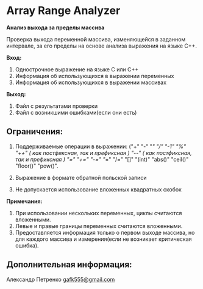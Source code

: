 # Array Range Analyzer #

**Анализ выхода за пределы массива**

Проверка выхода переменной массива, изменяющейся в заданном интервале, за его пределы на основе анализа выражения на языке С++. 

**Вход:**

1. Однострочное выражение на языке C или С++
2. Информация об использующихся в выражении переменных
3. Информация об использующихся в выражении массивах

**Выход:**
1. Файл с результатами проверки
2. Файл с возникшими ошибками(если они есть)

## Ограничения: ##

1. Поддерживаемые операции в выражении:
("+"  "-"  "*"  "/"  "-1"  "%"  "++" ( как постфиксная, так и префиксная )  "--" ( как постфиксная, так и префиксная )  "="  "+="  "-="  "*="  "/="  "[]"  "(int)"   "abs()"  "ceil()"  "floor()"  "pow()".

2. Выражение в формате обратной польской записи
3. Не допускается использование вложенных квадратных скобок

**Примечания:**
1) При использовании нескольких переменных, циклы считаются вложенными.
2) Левые и правые границы переменных считаются вложенными.
3) Предоставляется информация только о первом выходе массива, но для каждого массива и измерения(если не возникает критическая ошибка).

## Дополнительная информация: ##
Александр Петренко
gafk555@gmail.com